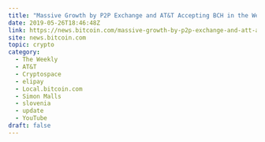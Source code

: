 ```yaml
---
title: "Massive Growth by P2P Exchange and AT&T Accepting BCH in the Weekly Update From Bitcoin.com"
date: 2019-05-26T18:46:48Z
link: https://news.bitcoin.com/massive-growth-by-p2p-exchange-and-att-accepting-bch-in-the-weekly-update-from-bitcoin-com/?utm_medium=RSS&utm_source=hune
site: news.bitcoin.com
topic: crypto
category:
  - The Weekly
  - AT&T
  - Cryptospace
  - elipay
  - Local.bitcoin.com
  - Simon Malls
  - slovenia
  - update
  - YouTube
draft: false
---
```

